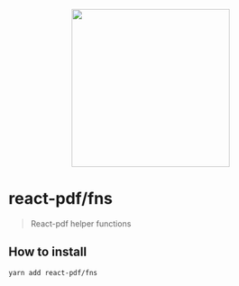 <p align="center">
  <img src="https://user-images.githubusercontent.com/5600341/27505816-c8bc37aa-587f-11e7-9a86-08a2d081a8b9.png" height="280px">
</p>

# react-pdf/fns

> React-pdf helper functions

## How to install
```sh
yarn add react-pdf/fns
```
